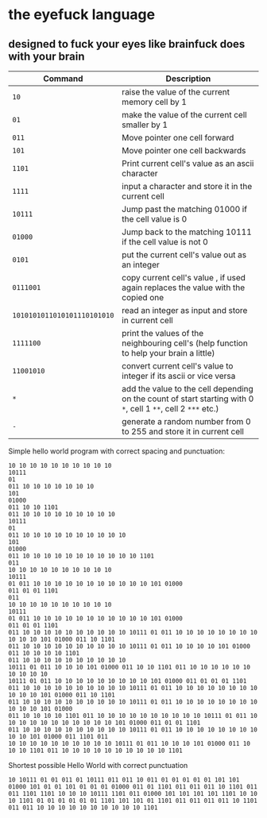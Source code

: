 # the eyefuck language
## designed to fuck your eyes like brainfuck does with your brain
| Command | Description |
|---------|-------------|
| `10` | raise the value of the current memory cell by 1 |
| `01` | make the value of the current cell smaller by 1 |
| `011` | Move pointer one cell forward |
| `101` | Move pointer one cell backwards |
| `1101` | Print current cell's value as an ascii character |
| `1111` | input a character and store it in the current cell |
| `10111` | Jump past the matching 01000 if the cell value is 0 |
| `01000` | Jump back to the matching 10111 if the cell value is not 0 |
| `0101` | put the current cell's value out as an integer |
| `0111001` | copy current cell's value , if used again replaces the value with the copied one |
| `1010101011010101110101010` | read an integer as input and store in current cell |
| `1111100` | print the values of the neighbouring cell's (help function to help your brain a little)  |
| `11001010` | convert current cell's value to integer if its ascii or vice versa |
| `*` | add the value to the cell depending on the count of start starting with 0 `*`, cell 1 `**`, cell 2 `***` etc.) |
| `-` | generate a random number from 0 to 255 and store it in current cell |

Simple hello world program with correct spacing and punctuation:
```
10 10 10 10 10 10 10 10 10 10 
10111
01
011 10 10 10 10 10 10 10
101
01000
011 10 10 1101
011 10 10 10 10 10 10 10 10 10
10111
01
011 10 10 10 10 10 10 10 10 10 10
101
01000
011 10 10 10 10 10 10 10 10 10 10 10 1101
011
10 10 10 10 10 10 10 10 10 10
10111
01 011 10 10 10 10 10 10 10 10 10 10 10 101 01000
011 01 01 1101
011
10 10 10 10 10 10 10 10 10 10
10111
01 011 10 10 10 10 10 10 10 10 10 10 10 101 01000
011 01 01 1101
011 10 10 10 10 10 10 10 10 10 10 10111 01 011 10 10 10 10 10 10 10 10 10 10 10 101 01000 011 10 1101
011 10 10 10 10 10 10 10 10 10 10 10111 01 011 10 10 10 10 101 01000 011 10 10 10 10 1101
011 10 10 10 10 10 10 10 10 10 10
10111 01 011 10 10 10 101 01000 011 10 10 1101 011 10 10 10 10 10 10 10 10 10 10
10111 01 011 10 10 10 10 10 10 10 10 10 101 01000 011 01 01 01 1101
011 10 10 10 10 10 10 10 10 10 10 10111 01 011 10 10 10 10 10 10 10 10 10 10 10 101 01000 011 10 1101
011 10 10 10 10 10 10 10 10 10 10 10111 01 011 10 10 10 10 10 10 10 10 10 10 10 101 01000
011 10 10 10 10 1101 011 10 10 10 10 10 10 10 10 10 10 10111 01 011 10 10 10 10 10 10 10 10 10 10 10 101 01000 011 01 01 1101
011 10 10 10 10 10 10 10 10 10 10 10111 01 011 10 10 10 10 10 10 10 10 10 10 101 01000 011 1101 011
10 10 10 10 10 10 10 10 10 10 10111 01 011 10 10 10 101 01000 011 10 10 10 1101 011 10 10 10 10 10 10 10 10 10 10 1101
```
Shortest possible Hello World with correct punctuation
```
10 10111 01 01 011 01 10111 011 011 10 011 01 01 01 01 01 101 101 01000 101 01 01 101 01 01 01 01000 011 01 1101 011 011 011 10 1101 011 011 1101 1101 10 10 10 10111 1101 011 01000 101 101 101 101 1101 10 10 10 1101 01 01 01 01 01 01 1101 101 101 01 1101 011 011 011 011 10 1101 011 011 10 10 10 10 10 10 10 10 10 10 1101
```

